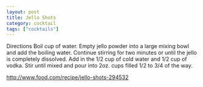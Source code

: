 ```yaml
---
layout: post
title: Jello Shots
category: cocktail
tags: ["cocktails"]
---
```




Directions
Boil cup of water.
Empty jello powder into a large mixing bowl and add the boiling water.
Continue stirring for two minutes or until the jello is completely dissolved.
Add in the 1/2 cup of cold water and 1/2 cup of vodka.
Stir until mixed and pour into 2oz. cups filled 1/2 to 3/4 of the way.

http://www.food.com/recipe/jello-shots-294532